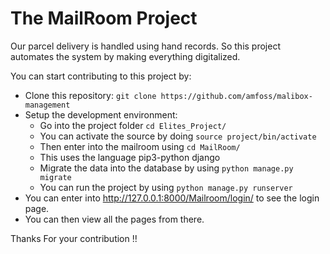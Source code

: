 # The MailRoom Project

Our parcel delivery is handled using hand records. So this project automates the system by making everything digitalized.

You can start contributing to this project by:

- Clone this repository:  ```git clone https://github.com/amfoss/malibox-management```
- Setup the development environment:
  - Go into the project folder ```cd Elites_Project/```
  - You can activate the source by doing ```source project/bin/activate```
  - Then enter into the mailroom using ```cd MailRoom/```
  - This uses the language pip3-python django
  - Migrate the data into the database by using ```python manage.py migrate```
  - You can run the project by using ```python manage.py runserver```
 - You can enter into http://127.0.0.1:8000/Mailroom/login/ to see the login page.
 - You can then view all the pages from there.
 
 Thanks For your contribution !!
